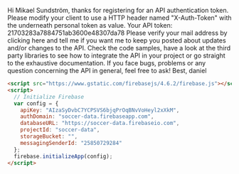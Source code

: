 Hi Mikael Sundström,
thanks for registering for an API authentication token.
Please modify your client to use a HTTP header named "X-Auth-Token"
with the underneath personal token as value.
Your API token: 21703283a7884751ab3600e48307da78
Please verify your mail address by clicking here and tell me if you
want me to keep you posted about updates and/or changes to the API.
Check the code samples, have a look at the third party libraries to
see how to integrate the API in your project or go straight to the exhaustive documentation.
If you face bugs, problems or any question concerning the API in general, feel free to ask!
Best,
daniel

```html
<script src="https://www.gstatic.com/firebasejs/4.6.2/firebase.js"></script>
<script>
  // Initialize Firebase
  var config = {
    apiKey: "AIzaSyDvbC7YCPSVS6bjqPrOqBNvVoHeyl2xXkM",
    authDomain: "soccer-data.firebaseapp.com",
    databaseURL: "https://soccer-data.firebaseio.com",
    projectId: "soccer-data",
    storageBucket: "",
    messagingSenderId: "25850729284"
  };
  firebase.initializeApp(config);
</script>
```
